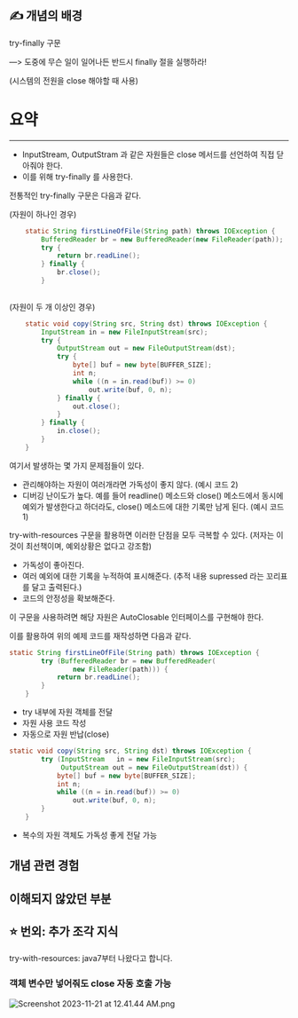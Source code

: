 ## ✍️ 개념의 배경

try-finally 구문

—> 도중에 무슨 일이 일어나든 반드시 finally 절을 실행하라!

(시스템의 전원을 close 해야할 때  사용)

# 요약

---

- InputStream, OutputStram 과 같은 자원들은 close 메서드를 선언하여 직접 닫아줘야 한다.
- 이를 위해 try-finally 를 사용한다.

전통적인 try-finally 구문은 다음과 같다.

(자원이 하나인 경우)

```java
 	static String firstLineOfFile(String path) throws IOException {
        BufferedReader br = new BufferedReader(new FileReader(path));
        try {
            return br.readLine();
        } finally {
            br.close();
        }
    
```

(자원이 두 개 이상인 경우)

```java
    static void copy(String src, String dst) throws IOException {
        InputStream in = new FileInputStream(src);
        try {
            OutputStream out = new FileOutputStream(dst);
            try {
                byte[] buf = new byte[BUFFER_SIZE];
                int n;
                while ((n = in.read(buf)) >= 0)
                    out.write(buf, 0, n);
            } finally {
                out.close();
            }
        } finally {
            in.close();
        }
    }
```

여기서 발생하는 몇 가지 문제점들이 있다.

- 관리해야하는 자원이 여러개라면 가독성이 좋지 않다. (예시 코드 2)
- 디버깅 난이도가 높다. 예를 들어 readline() 메소드와 close() 메소드에서 동시에 예외가 발생한다고 하더라도,
close() 메소드에 대한 기록만 남게 된다. (예시 코드 1)

try-with-resources 구문을 활용하면 이러한 단점을 모두 극복할 수 있다. (저자는 이것이 최선책이며, 예외상황은 없다고 강조함)

- 가독성이 좋아진다.
- 여러 예외에 대한 기록을 누적하여 표시해준다. (추적 내용 supressed 라는 꼬리표를 달고 출력된다.)
- 코드의 안정성을 확보해준다.

이 구문을 사용하려면 해당 자원은 AutoClosable 인터페이스를 구현해야 한다.

이를 활용하여 위의 예제 코드를 재작성하면 다음과 같다.

```java
static String firstLineOfFile(String path) throws IOException {
        try (BufferedReader br = new BufferedReader(
                new FileReader(path))) {
            return br.readLine();
        }
    }
```

- try 내부에 자원 객체를 전달
- 자원 사용 코드 작성
- 자동으로 자원 반납(close)

```java
static void copy(String src, String dst) throws IOException {
        try (InputStream   in = new FileInputStream(src);
             OutputStream out = new FileOutputStream(dst)) {
            byte[] buf = new byte[BUFFER_SIZE];
            int n;
            while ((n = in.read(buf)) >= 0)
                out.write(buf, 0, n);
        }
    }
```

- 복수의 자원 객체도 가독성 좋게 전달 가능

## 개념 관련 경험

## 이해되지 않았던 부분

## ⭐️ **번외: 추가 조각 지식**

try-with-resources: java7부터 나왔다고 합니다.

### 객체 변수만 넣어줘도 close 자동 호출 가능

![Screenshot 2023-11-21 at 12.41.44 AM.png](https://prod-files-secure.s3.us-west-2.amazonaws.com/71ba72f2-10bd-45e7-a578-06288fc34d9d/4463d6c9-bcdf-43c1-a678-281ff6eef723/Screenshot_2023-11-21_at_12.41.44_AM.png)